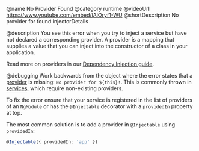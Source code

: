 @name No Provider Found
@category runtime
@videoUrl https://www.youtube.com/embed/lAlOryf1-WU
@shortDescription No provider for found injectorDetails

@description
You see this error when you try to inject a service but have not declared a corresponding provider. A provider is a mapping that supplies a value that you can inject into the constructor of a class in your application. 

Read more on providers in our [Dependency Injection guide](https://angular.io/guide/dependency-injection).

@debugging
Work backwards from the object where the error states that a [provider](https://angular.io/guide/architecture-services) is missing: `No provider for ${this}!`. This is commonly thrown in [services](https://angular.io/tutorial/toh-pt4), which require non-existing providers.  

To fix the error ensure that your service is registered in the list of providers of an `NgModule` or has the `@Injectable` decorator with a `providedIn` property at top.

The most common solution is to add a provider in `@Injectable` using `providedIn`:

```typescript
@Injectable({ providedIn: 'app' })
```